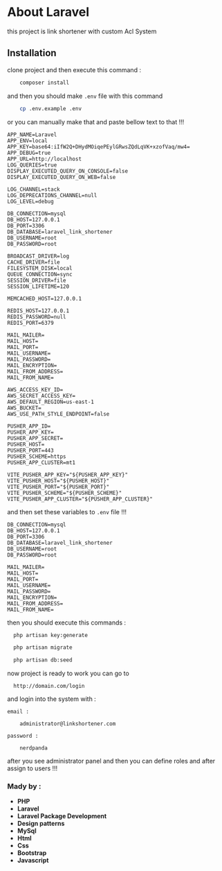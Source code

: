 # About Laravel
this project is link shortener with custom Acl System 

## Installation
clone project and then execute this command  : 
```bash
    composer install
```
and then you should make ``.env`` file with this command 
```bash
    cp .env.example .env
```
 or you can manually make that and paste bellow text to that !!!  

```dotenv
APP_NAME=Laravel
APP_ENV=local
APP_KEY=base64:iIfW2Q+DHydMOiqePEylGRwsZQdLqVK+xzofVaq/mw4=
APP_DEBUG=true
APP_URL=http://localhost
LOG_QUERIES=true
DISPLAY_EXECUTED_QUERY_ON_CONSOLE=false
DISPLAY_EXECUTED_QUERY_ON_WEB=false

LOG_CHANNEL=stack
LOG_DEPRECATIONS_CHANNEL=null
LOG_LEVEL=debug

DB_CONNECTION=mysql
DB_HOST=127.0.0.1
DB_PORT=3306
DB_DATABASE=laravel_link_shortener
DB_USERNAME=root
DB_PASSWORD=root

BROADCAST_DRIVER=log
CACHE_DRIVER=file
FILESYSTEM_DISK=local
QUEUE_CONNECTION=sync
SESSION_DRIVER=file
SESSION_LIFETIME=120

MEMCACHED_HOST=127.0.0.1

REDIS_HOST=127.0.0.1
REDIS_PASSWORD=null
REDIS_PORT=6379

MAIL_MAILER=
MAIL_HOST=
MAIL_PORT= 
MAIL_USERNAME=
MAIL_PASSWORD=
MAIL_ENCRYPTION=
MAIL_FROM_ADDRESS=
MAIL_FROM_NAME=

AWS_ACCESS_KEY_ID=
AWS_SECRET_ACCESS_KEY=
AWS_DEFAULT_REGION=us-east-1
AWS_BUCKET=
AWS_USE_PATH_STYLE_ENDPOINT=false

PUSHER_APP_ID=
PUSHER_APP_KEY=
PUSHER_APP_SECRET=
PUSHER_HOST=
PUSHER_PORT=443
PUSHER_SCHEME=https
PUSHER_APP_CLUSTER=mt1

VITE_PUSHER_APP_KEY="${PUSHER_APP_KEY}"
VITE_PUSHER_HOST="${PUSHER_HOST}"
VITE_PUSHER_PORT="${PUSHER_PORT}"
VITE_PUSHER_SCHEME="${PUSHER_SCHEME}"
VITE_PUSHER_APP_CLUSTER="${PUSHER_APP_CLUSTER}"
```
and then set these variables to ``.env`` file  !!!

```dotenv
DB_CONNECTION=mysql
DB_HOST=127.0.0.1
DB_PORT=3306
DB_DATABASE=laravel_link_shortener
DB_USERNAME=root
DB_PASSWORD=root
```

```dotenv
MAIL_MAILER=
MAIL_HOST=
MAIL_PORT= 
MAIL_USERNAME=
MAIL_PASSWORD=
MAIL_ENCRYPTION=
MAIL_FROM_ADDRESS=
MAIL_FROM_NAME=
```
then you should execute this commands : 
```bash
  php artisan key:generate
```
```bash
  php artisan migrate
```
```bash
  php artisan db:seed
```
now project is ready to work you can go to 
```
  http://domain.com/login
```
and login into the system with :

```
email : 

    administrator@linkshortener.com
    
password : 

    nerdpanda
```
after you see administrator panel and then you can define roles and after assign to users !!!

### Mady by :
- **PHP**
- **Laravel**
- **Laravel Package Development**
- **Design patterns**
- **MySql**
- **Html**
- **Css**
- **Bootstrap**
- **Javascript**

